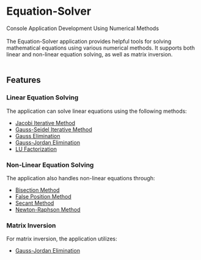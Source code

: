 # Equation-Solver
Console Application Development Using Numerical Methods
<br>
<br>
The Equation-Solver application provides helpful tools for solving mathematical equations using various numerical methods. It supports both linear and non-linear equation solving, as well as matrix inversion.
<br><br>
## Features
### Linear Equation Solving
The application can solve linear equations using the following methods:

- [Jacobi Iterative Method](https://www3.nd.edu/~zxu2/acms40390F12/Lec-7.3.pdf)
- [Gauss-Seidel Iterative Method](https://www3.nd.edu/~zxu2/acms40390F12/Lec-7.3.pdf)
- [Gauss Elimination](https://en.wikipedia.org/wiki/Gaussian_elimination)
- [Gauss-Jordan Elimination](https://www.craftonhills.edu/current-students/tutoring-center/mathematics-tutoring/matrices-gauss-jordan.pdf)
- [LU Factorization](https://en.wikipedia.org/wiki/LU_decomposition)
### Non-Linear Equation Solving
The application also handles non-linear equations through:

- [Bisection Method](https://en.wikipedia.org/wiki/Bisection_method)
- [False Position Method](https://en.wikipedia.org/wiki/Regula_falsi)
- [Secant Method](https://en.wikipedia.org/wiki/Secant_method)
- [Newton-Raphson Method](https://en.wikipedia.org/wiki/Newton%27s_method)
### Matrix Inversion
For matrix inversion, the application utilizes:

- [Gauss-Jordan Elimination](https://en.wikipedia.org/wiki/Gaussian_elimination)
